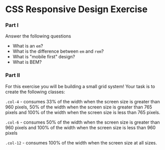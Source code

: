 # CSS Responsive Design Exercise

### Part I

Answer the following questions

- What is an `em`?
- What is the difference between `em` and `rem`?
- What is "mobile first" design?
- What is BEM?

### Part II

For this exercise you will be building a small grid system! Your task is to create the following classes:

`.col-4` -  consumes 33% of the width when the screen size is greater than 960 pixels, 50% of the width when the screen size is greater than 765 pixels and 100% of the width when the screen size is less than 765 pixels.

`.col-6` -  consumes 50% of the width when the screen size is greater than 960 pixels and 100% of the width when the screen size is less than 960 pixels

`.col-12` - consumes 100% of the width when the screen size at all sizes.

